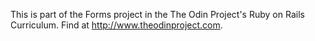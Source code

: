 This is part of the Forms project in the The Odin Project's Ruby on Rails Curriculum. Find at http://www.theodinproject.com.
